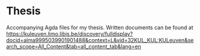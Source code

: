 # Thesis
Accompanying Agda files for my thesis. Written documents can be found at https://kuleuven.limo.libis.be/discovery/fulldisplay?docid=alma9995039901901488&context=L&vid=32KUL_KUL:KULeuven&search_scope=All_Content&tab=all_content_tab&lang=en

